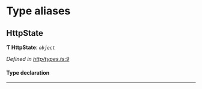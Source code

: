 

# Type aliases

<a id="httpstate"></a>

##  HttpState

**Ƭ HttpState**: *`object`*

*Defined in [http/types.ts:9](https://github.com/polkadot-js/api/blob/516e116/packages/rpc-provider/src/http/types.ts#L9)*

#### Type declaration

___

